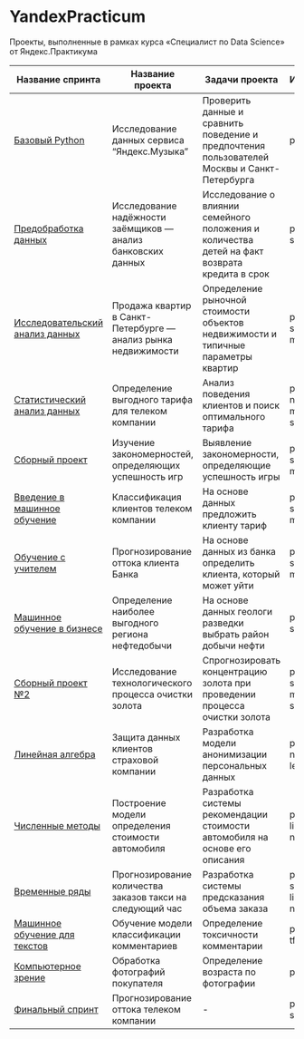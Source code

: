 # YandexPracticum

Проекты, выполненные в рамках курса «Специалист по Data Science» от Яндекс.Практикума

| Название спринта | Название проекта | Задачи проекта | Инструменты | 
|---|---|---|---|
| [Базовый Python](https://github.com/dimakhokhlov/YandexPracticum/blob/191fa051e424b075387daeda61a857b1e7c09509/01.%20%D0%91%D0%B0%D0%B7%D0%BE%D0%B2%D1%8B%D0%B9%20Python/%D0%91%D0%B0%D0%B7%D0%BE%D0%B2%D1%8B%D0%B9%20Python.ipynb) | Исследование данных сервиса “Яндекс.Музыка” | Проверить данные и сравнить поведение и предпочтения пользователей Москвы и Санкт-Петербурга | pandas |
| [Предобработка данных](https://github.com/dimakhokhlov/YandexPracticum/blob/main/02.%20%D0%9F%D1%80%D0%B5%D0%B4%D0%BE%D0%B1%D1%80%D0%B0%D0%B1%D0%BE%D1%82%D0%BA%D0%B0%20%D0%B4%D0%B0%D0%BD%D0%BD%D1%8B%D1%85/%D0%9F%D1%80%D0%B5%D0%B4%D0%BE%D0%B1%D1%80%D0%B0%D0%B1%D0%BE%D1%82%D0%BA%D0%B0%20%D0%B4%D0%B0%D0%BD%D0%BD%D1%8B%D1%85.ipynb) | Исследование надёжности заёмщиков — анализ банковских данных | Исследование о влиянии семейного положения и количества детей на факт возврата кредита в срок |  pandas, seaborn |
| [Исследовательский анализ данных](https://github.com/dimakhokhlov/YandexPracticum/blob/main/03.%20%D0%98%D1%81%D1%81%D0%BB%D0%B5%D0%B4%D0%BE%D0%B2%D0%B0%D1%82%D0%B5%D0%BB%D1%8C%D1%81%D0%BA%D0%B8%D0%B9%20%D0%B0%D0%BD%D0%B0%D0%BB%D0%B8%D0%B7%20%D0%B4%D0%B0%D0%BD%D0%BD%D1%8B%D1%85/%D0%98%D1%81%D1%81%D0%BB%D0%B5%D0%B4%D0%BE%D0%B2%D0%B0%D1%82%D0%B5%D0%BB%D1%8C%D1%81%D0%BA%D0%B8%D0%B9%20%D0%B0%D0%BD%D0%B0%D0%BB%D0%B8%D0%B7%20%D0%B4%D0%B0%D0%BD%D0%BD%D1%8B%D1%85.ipynb) | Продажа квартир в Санкт-Петербурге — анализ рынка недвижимости | Определение рыночной стоимости объектов недвижимости и типичные параметры квартир | pandas, seaborn, matplotlib |
| [Статистический анализ данных](https://github.com/dimakhokhlov/YandexPracticum/blob/main/04.%20%D0%A1%D1%82%D0%B0%D1%82%D0%B8%D1%81%D1%82%D0%B8%D1%87%D0%B5%D1%81%D0%BA%D0%B8%D0%B9%20%D0%B0%D0%BD%D0%B0%D0%BB%D0%B8%D0%B7%20%D0%B4%D0%B0%D0%BD%D0%BD%D1%8B%D1%85/%D0%A1%D1%82%D0%B0%D1%82%D0%B8%D1%81%D1%82%D0%B8%D1%87%D0%B5%D1%81%D0%BA%D0%B8%D0%B9%20%D0%B0%D0%BD%D0%B0%D0%BB%D0%B8%D0%B7%20%D0%B4%D0%B0%D0%BD%D0%BD%D1%8B%D1%85.ipynb) | Определение выгодного тарифа для телеком компании | Анализ поведения клиентов и поиск оптимального тарифа | pandas, numpy, matplotlib, scipy |
| [Сборный проект](https://github.com/dimakhokhlov/YandexPracticum/blob/main/05.%20%D0%A1%D0%B1%D0%BE%D1%80%D0%BD%D1%8B%D0%B9%20%D0%BF%D1%80%D0%BE%D0%B5%D0%BA%D1%82%20%E2%84%961/%D0%A1%D0%B1%D0%BE%D1%80%D0%BD%D1%8B%D0%B9%20%D0%BF%D1%80%D0%BE%D0%B5%D0%BA%D1%82%20%E2%84%961.ipynb) | Изучение закономерностей, определяющих успешность игр | Выявление закономерности, определяющие успешность игры | pandas, seaborn, matplotlib |
| [Введение в машинное обучение](https://github.com/dimakhokhlov/YandexPracticum/blob/main/06.%20%D0%92%D0%B2%D0%B5%D0%B4%D0%B5%D0%BD%D0%B8%D0%B5%20%D0%B2%20%D0%BC%D0%B0%D1%88%D0%B8%D0%BD%D0%BD%D0%BE%D0%B5%20%D0%BE%D0%B1%D1%83%D1%87%D0%B5%D0%BD%D0%B8%D0%B5/%D0%92%D0%B2%D0%B5%D0%B4%D0%B5%D0%BD%D0%B8%D0%B5%20%D0%B2%20%D0%BC%D0%B0%D1%88%D0%B8%D0%BD%D0%BD%D0%BE%D0%B5%20%D0%BE%D0%B1%D1%83%D1%87%D0%B5%D0%BD%D0%B8%D0%B5.ipynb) | Классификация клиентов телеком компании | На основе данных предложить клиенту тариф | pandas, scikit-learn, matplotlib |
| [Обучение с учителем](https://github.com/dimakhokhlov/YandexPracticum/blob/main/07.%20%D0%9E%D0%B1%D1%83%D1%87%D0%B5%D0%BD%D0%B8%D0%B5%20%D1%81%20%D1%83%D1%87%D0%B8%D1%82%D0%B5%D0%BB%D0%B5%D0%BC/%D0%9E%D0%B1%D1%83%D1%87%D0%B5%D0%BD%D0%B8%D0%B5%20%D1%81%20%D1%83%D1%87%D0%B8%D1%82%D0%B5%D0%BB%D0%B5%D0%BC.ipynb) | Прогнозирование оттока клиента Банка | На основе данных из банка определить клиента, который может уйти | pandas, seaborn, matplotlib |
| [Машинное обучение в бизнесе](https://github.com/dimakhokhlov/YandexPracticum/blob/main/08.%20%D0%9C%D0%B0%D1%88%D0%B8%D0%BD%D0%BD%D0%BE%D0%B5%20%D0%BE%D0%B1%D1%83%D1%87%D0%B5%D0%BD%D0%B8%D0%B5%20%D0%B2%20%D0%B1%D0%B8%D0%B7%D0%BD%D0%B5%D1%81%D0%B5/%D0%9C%D0%B0%D1%88%D0%B8%D0%BD%D0%BD%D0%BE%D0%B5%20%D0%BE%D0%B1%D1%83%D1%87%D0%B5%D0%BD%D0%B8%D0%B5%20%D0%B2%20%D0%B1%D0%B8%D0%B7%D0%BD%D0%B5%D1%81%D0%B5.ipynb) | Определение наиболее выгодного региона нефтедобычи | На основе данных геологи разведки выбрать район добычи нефти | pandas, seaborn |
| [Сборный проект №2](https://github.com/dimakhokhlov/YandexPracticum/blob/main/09.%20%D0%A1%D0%B1%D0%BE%D1%80%D0%BD%D1%8B%D0%B9%20%D0%BF%D1%80%D0%BE%D0%B5%D0%BA%D1%82%20%E2%84%962/%D0%A1%D0%B1%D0%BE%D1%80%D0%BD%D1%8B%D0%B9%20%D0%BF%D1%80%D0%BE%D0%B5%D0%BA%D1%82%20%E2%84%962.ipynb) | Исследование технологического процесса очистки золота | Спрогнозировать концентрацию золота при проведении процесса очистки золота | pandas, seaborn, matplotlib, scikit-learn |
| [Линейная алгебра](https://github.com/dimakhokhlov/YandexPracticum/blob/main/10.%20%D0%9B%D0%B8%D0%BD%D0%B5%D0%B9%D0%BD%D0%B0%D1%8F%20%D0%B0%D0%BB%D0%B3%D0%B5%D0%B1%D1%80%D0%B0/%D0%9B%D0%B8%D0%BD%D0%B5%D0%B9%D0%BD%D0%B0%D1%8F%20%D0%B0%D0%BB%D0%B3%D0%B5%D0%B1%D1%80%D0%B0.ipynb) | Защита данных клиентов страховой компании | Разработка модели анонимизации персональных данных | pandas, numpy, scikit-learn |
| [Численные методы](https://github.com/dimakhokhlov/YandexPracticum/blob/main/11.%20%D0%A7%D0%B8%D1%81%D0%BB%D0%B5%D0%BD%D0%BD%D1%8B%D0%B5%20%D0%BC%D0%B5%D1%82%D0%BE%D0%B4%D1%8B/%D0%A7%D0%B8%D1%81%D0%BB%D0%B5%D0%BD%D0%BD%D1%8B%D0%B5%20%D0%BC%D0%B5%D1%82%D0%BE%D0%B4%D1%8B.ipynb) | Построение модели определения стоимости автомобиля | Разработка системы рекомендации стоимости автомобиля на основе его описания | pandas, lightgbm, numpy |
| [Временные ряды](https://github.com/dimakhokhlov/YandexPracticum/blob/main/12.%20%D0%92%D1%80%D0%B5%D0%BC%D0%B5%D0%BD%D0%BD%D1%8B%D0%B5%20%D1%80%D1%8F%D0%B4%D1%8B/%D0%92%D1%80%D0%B5%D0%BC%D0%B5%D0%BD%D0%BD%D1%8B%D0%B5%20%D1%80%D1%8F%D0%B4%D1%8B.ipynb) | Прогнозирование количества заказов такси на следующий час | Разработка системы предсказания объема заказа | pandas, statsmodel, lightgbm, numpy |
| [Машинное обучение для текстов](https://github.com/dimakhokhlov/YandexPracticum/blob/main/13.%20%D0%9C%D0%B0%D1%88%D0%B8%D0%BD%D0%BD%D0%BE%D0%B5%20%D0%BE%D0%B1%D1%83%D1%87%D0%B5%D0%BD%D0%B8%D0%B5%20%D0%B4%D0%BB%D1%8F%20%D1%82%D0%B5%D0%BA%D1%81%D1%82%D0%BE%D0%B2/%D0%9C%D0%B0%D1%88%D0%B8%D0%BD%D0%BD%D0%BE%D0%B5%20%D0%BE%D0%B1%D1%83%D1%87%D0%B5%D0%BD%D0%B8%D0%B5%20%D0%B4%D0%BB%D1%8F%20%D1%82%D0%B5%D0%BA%D1%81%D1%82%D0%BE%D0%B2.ipynb) | Обучение модели классификации комментариев | Определение токсичности комментарии | pandas, nltk, tf-idf |
| [Компьютерное зрение](https://github.com/dimakhokhlov/YandexPracticum/blob/main/14.%20%D0%9A%D0%BE%D0%BC%D0%BF%D1%8C%D1%8E%D1%82%D0%B5%D1%80%D0%BD%D0%BE%D0%B5%20%D0%B7%D1%80%D0%B5%D0%BD%D0%B8%D0%B5/%D0%9A%D0%BE%D0%BC%D0%BF%D1%8C%D1%8E%D1%82%D0%B5%D1%80%D0%BD%D0%BE%D0%B5%20%D0%B7%D1%80%D0%B5%D0%BD%D0%B8%D0%B5.ipynb) | Обработка фотографий покупателя | Определение возраста по фотографии | pandas, keras |
| [Финальный спринт](https://github.com/dimakhokhlov/YandexPracticum/blob/main/15.%20%D0%A4%D0%B8%D0%BD%D0%B0%D0%BB%D1%8C%D0%BD%D1%8B%D0%B9%20%D1%81%D0%BF%D1%80%D0%B8%D0%BD%D1%82/%D0%A4%D0%B8%D0%BD%D0%B0%D0%BB%D1%8C%D0%BD%D1%8B%D0%B9%20%D1%81%D0%BF%D1%80%D0%B8%D0%BD%D1%82.ipynb) | Прогнозирование оттока телеком компании | - | pandas, scikit-learn |